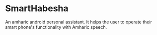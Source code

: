 # SmartHabesha
An amharic android personal assistant. It helps the user to operate their smart phone's functionality with Amharic speech.

